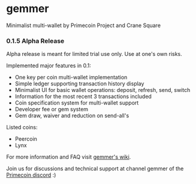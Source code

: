# gemmer
Minimalist multi-wallet by Primecoin Project and Crane Square

### 0.1.5 Alpha Release

Alpha release is meant for limited trial use only. Use at one's own risks.

Implemented major features in 0.1:

* One key per coin multi-wallet implementation
* Simple ledger supporting transaction history display
* Minimalist UI for basic wallet operations: deposit, refresh, send, switch
* Information for the most recent 3 transactions included
* Coin specification system for multi-wallet support
* Developer fee or gem system
* Gem draw, waiver and reduction on send-all's

Listed coins:

* Peercoin
* Lynx

For more information and FAQ visit [gemmer's wiki](https://github.com/primecoin/gemmer/wiki).

Join us for discussions and technical support at channel gemmer of the [Primecoin discord](https://discord.gg/g9mctgx) :)
